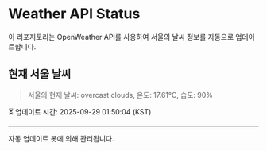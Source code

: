 
# Weather API Status

이 리포지토리는 OpenWeather API를 사용하여 서울의 날씨 정보를 자동으로 업데이트합니다.

## 현재 서울 날씨
> 서울의 현재 날씨: overcast clouds, 온도: 17.61°C, 습도: 90%

⏳ 업데이트 시간: 2025-09-29 01:50:04 (KST)

---
자동 업데이트 봇에 의해 관리됩니다.
